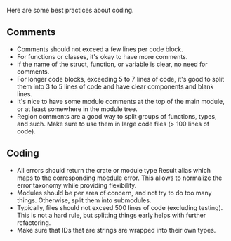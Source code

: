 Here are some best practices about coding.

## Comments

- Comments should not exceed a few lines per code block.
- For functions or classes, it's okay to have more comments.
- If the name of the struct, function, or variable is clear, no need for comments.
- For longer code blocks, exceeding 5 to 7 lines of code, it's good to split them into 3 to 5 lines of code and have clear components and blank lines.
- It's nice to have some module comments at the top of the main module, or at least somewhere in the module tree.
- Region comments are a good way to split groups of functions, types, and such. Make sure to use them in large code files (> 100 lines of code).

## Coding

- All errors should return the crate or module type Result alias which maps to the corresponding moedule error. This allows to normalize the error taxonomy while providing flexibility.
- Modules should be per area of concern, and not try to do too many things. Otherwise, split them into submodules.
- Typically, files should not exceed 500 lines of code (excluding testing). This is not a hard rule, but splitting things early helps with further refactoring.
- Make sure that IDs that are strings are wrapped into their own types.
